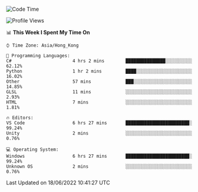 <!--START_SECTION:waka-->
![Code Time](http://img.shields.io/badge/Code%20Time-26%20hrs%204%20mins-blue)

![Profile Views](http://img.shields.io/badge/Profile%20Views-6-blue)

📊 **This Week I Spent My Time On** 

```text
⌚︎ Time Zone: Asia/Hong_Kong

💬 Programming Languages: 
C#                       4 hrs 2 mins        ███████████████░░░░░░░░░░   62.12% 
Python                   1 hr 2 mins         ████░░░░░░░░░░░░░░░░░░░░░   16.02% 
Other                    57 mins             ███░░░░░░░░░░░░░░░░░░░░░░   14.85% 
GLSL                     11 mins             ░░░░░░░░░░░░░░░░░░░░░░░░░   2.93% 
HTML                     7 mins              ░░░░░░░░░░░░░░░░░░░░░░░░░   1.81%

🔥 Editors: 
VS Code                  6 hrs 27 mins       ████████████████████████░   99.24% 
Unity                    2 mins              ░░░░░░░░░░░░░░░░░░░░░░░░░   0.76%

💻 Operating System: 
Windows                  6 hrs 27 mins       ████████████████████████░   99.24% 
Unknown OS               2 mins              ░░░░░░░░░░░░░░░░░░░░░░░░░   0.76%

```


 Last Updated on 18/06/2022 10:41:27 UTC
<!--END_SECTION:waka-->
